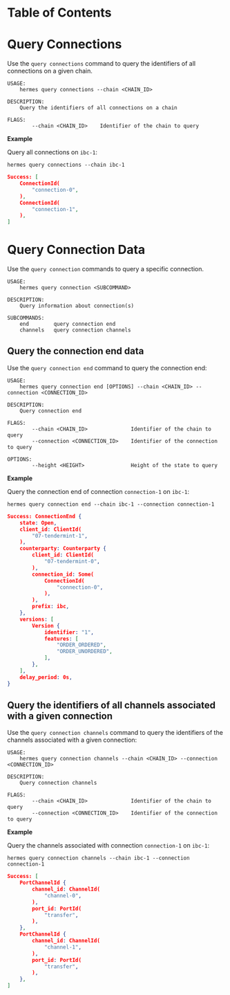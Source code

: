 # Table of Contents

<!-- toc -->

# Query Connections

Use the `query connections` command to query the identifiers of all connections on a given chain.

```shell
USAGE:
    hermes query connections --chain <CHAIN_ID>

DESCRIPTION:
    Query the identifiers of all connections on a chain

FLAGS:
        --chain <CHAIN_ID>    Identifier of the chain to query
```

__Example__

Query all connections on `ibc-1`:

```shell
hermes query connections --chain ibc-1
```

```json
Success: [
    ConnectionId(
        "connection-0",
    ),
    ConnectionId(
        "connection-1",
    ),
]
```

# Query Connection Data

Use the `query connection` commands to query a specific connection.

```shell
USAGE:
    hermes query connection <SUBCOMMAND>

DESCRIPTION:
    Query information about connection(s)

SUBCOMMANDS:
    end        query connection end
    channels   query connection channels
```

## Query the connection end data

Use the `query connection end` command to query the connection end:

```shell
USAGE:
    hermes query connection end [OPTIONS] --chain <CHAIN_ID> --connection <CONNECTION_ID>

DESCRIPTION:
    Query connection end

FLAGS:
        --chain <CHAIN_ID>              Identifier of the chain to query
        --connection <CONNECTION_ID>    Identifier of the connection to query

OPTIONS:
        --height <HEIGHT>               Height of the state to query
```

__Example__

Query the connection end of connection `connection-1` on `ibc-1`:

```shell
hermes query connection end --chain ibc-1 --connection connection-1
```

```json
Success: ConnectionEnd {
    state: Open,
    client_id: ClientId(
        "07-tendermint-1",
    ),
    counterparty: Counterparty {
        client_id: ClientId(
            "07-tendermint-0",
        ),
        connection_id: Some(
            ConnectionId(
                "connection-0",
            ),
        ),
        prefix: ibc,
    },
    versions: [
        Version {
            identifier: "1",
            features: [
                "ORDER_ORDERED",
                "ORDER_UNORDERED",
            ],
        },
    ],
    delay_period: 0s,
}
```

## Query the identifiers of all channels associated with a given connection

Use the `query connection channels` command to query the identifiers of the channels associated with a given connection:

```shell
USAGE:
    hermes query connection channels --chain <CHAIN_ID> --connection <CONNECTION_ID>

DESCRIPTION:
    Query connection channels

FLAGS:
        --chain <CHAIN_ID>              Identifier of the chain to query
        --connection <CONNECTION_ID>    Identifier of the connection to query
```

__Example__

Query the channels associated with connection `connection-1` on `ibc-1`:

```shell
hermes query connection channels --chain ibc-1 --connection connection-1
```

```json
Success: [
    PortChannelId {
        channel_id: ChannelId(
            "channel-0",
        ),
        port_id: PortId(
            "transfer",
        ),
    },
    PortChannelId {
        channel_id: ChannelId(
            "channel-1",
        ),
        port_id: PortId(
            "transfer",
        ),
    },
]
```
